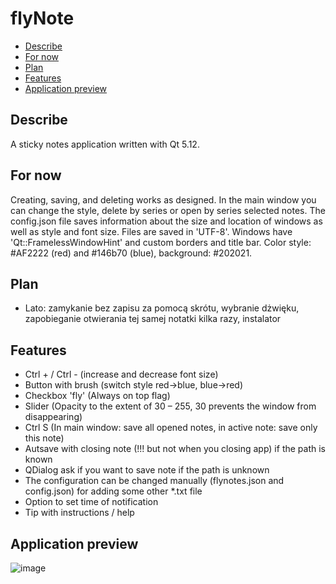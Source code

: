 # flyNote
+ [Describe](#describe)
+ [For now](#for-now)
+ [Plan](#plan)
+ [Features](#features)
+ [Application preview](#application-preview)

## Describe
A sticky notes application written with Qt 5.12. 

## For now
Creating, saving, and deleting works as designed. In the main window you can change the style, delete by series or open by series selected notes. The config.json file saves information about the size and location of windows as well as style and font size. Files are saved in 'UTF-8'. Windows have 'Qt::FramelessWindowHint' and custom borders and title bar.
Color style: #AF2222 (red) and #146b70 (blue), background: #202021.

## Plan
+ Lato: zamykanie bez zapisu za pomocą skrótu, wybranie dżwięku, zapobieganie otwierania tej samej notatki kilka razy, instalator

## Features
* Ctrl + / Ctrl - (increase and decrease font size)
* Button with brush (switch style red->blue, blue->red)
* Checkbox 'fly' (Always on top flag)
* Slider (Opacity to the extent of 30 – 255, 30 prevents the window from disappearing)
* Ctrl S (In main window: save all opened notes, in active note: save only this note)
* Autsave with closing note (!!! but not when you closing app) if the path is known
* QDialog ask if you want to save note if the path is unknown
* The configuration can be changed manually (flynotes.json and config.json) for adding some other *.txt file
* Option to set time of notification
* Tip with instructions / help

## Application preview
![image](https://user-images.githubusercontent.com/73241633/147145525-9ab25890-5d1b-4dd6-b2df-6c62167fe169.png)
